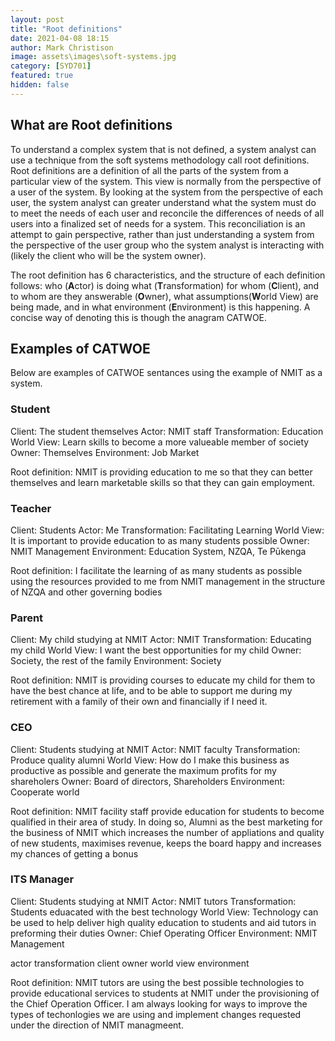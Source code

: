 ```yaml
---
layout: post
title: "Root definitions"
date: 2021-04-08 18:15
author: Mark Christison
image: assets\images\soft-systems.jpg
category: [SYD701]
featured: true
hidden: false
---
```


## What are Root definitions

To understand a complex system that is not defined, a system analyst can use a technique from the soft systems methodology call root definitions. Root definitions are a definition of all the parts of the system from a particular view of the system. This view is normally from the perspective of a user of the system. By looking at the system from the perspective of each user, the system analyst can greater understand what the system must do to meet the needs of each user and reconcile the differences of needs of all users into a finalized set of needs for a system. This reconciliation is an attempt to gain perspective, rather than just understanding a system from the perspective of the user group who the system analyst is interacting with (likely the client who will be the system owner).

The root definition has 6 characteristics, and the structure of each definition follows: who (**A**ctor) is doing what (**T**ransformation) for whom (**C**lient), and to whom are they answerable (**O**wner), what assumptions(**W**orld View) are being made, and in what environment (**E**nvironment) is this happening. A concise way of denoting this is though the anagram CATWOE.

## Examples of CATWOE

Below are examples of CATWOE sentances using the example of NMIT as a system.

### Student

Client: The student themselves
Actor: NMIT staff
Transformation: Education
World View: Learn skills to become a more valueable member of society
Owner: Themselves
Environment: Job Market

Root definition: NMIT is providing education to me so that they can better themselves and learn marketable skills so that they can gain employment.

### Teacher

Client: Students
Actor: Me
Transformation: Facilitating Learning
World View: It is important to provide education to as many students possible
Owner: NMIT Management
Environment: Education System, NZQA, Te Pūkenga

Root definition: I facilitate the learning of as many students as possible using the resources provided to me from NMIT management in the structure of NZQA and other governing bodies

### Parent

Client: My child studying at NMIT
Actor: NMIT
Transformation: Educating my child
World View: I want the best opportunities for my child
Owner: Society, the rest of the family
Environment: Society

Root definition: NMIT is providing courses to educate my child for them to have the best chance at life, and to be able to support me during my retirement with a family of their own and financially if I need it.

### CEO

Client: Students studying at NMIT
Actor: NMIT faculty
Transformation: Produce quality alumni
World View: How do I make this business as productive as possible and generate the maximum profits for my shareholers
Owner: Board of directors, Shareholders
Environment: Cooperate world

Root definition: NMIT facility staff provide education for students to become qualified in their area of study. In doing so, Alumni as the best marketing for the business of NMIT which increases the number of appliations and quality of new students, maximises revenue, keeps the board happy and increases my chances of getting a bonus

### ITS Manager

Client: Students studying at NMIT
Actor: NMIT tutors
Transformation: Students eduacated with the best technology
World View: Technology can be used to help deliver high quality education to students and aid tutors in preforming their duties
Owner: Chief Operating Officer
Environment: NMIT Management

actor transformation client owner world view environment

Root definition: NMIT tutors are using the best possible technologies to provide educational services to students at NMIT under the provisioning of the Chief Operation Officer. I am always looking for ways to improve the types of techonlogies we are using and implement changes requested under the direction of NMIT managmeent.